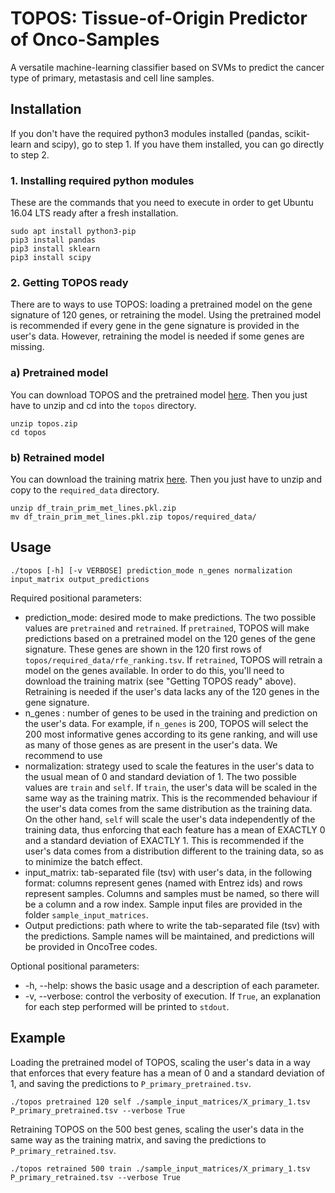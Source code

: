 TOPOS: Tissue-of-Origin Predictor of Onco-Samples
=================================================

A versatile machine-learning classifier based on SVMs to predict the cancer type of primary, metastasis and cell line samples.

Installation
------------

If you don't have the required python3 modules installed (pandas, scikit-learn and scipy), go to step 1. If you have them installed, you can go directly to step 2.

### 1. Installing required python modules

These are the commands that you need to execute in order to get Ubuntu 16.04 LTS ready after a fresh installation.

```
sudo apt install python3-pip
pip3 install pandas
pip3 install sklearn
pip3 install scipy
```

### 2. Getting TOPOS ready

There are to ways to use TOPOS: loading a pretrained model on the gene signature of 120 genes, or retraining the model. Using the pretrained model is recommended if every gene in the gene signature is provided in the user's data. However, retraining the model is needed if some genes are missing.

### a) Pretrained model

You can download TOPOS and the pretrained model [here](https://drive.google.com/open?id=1_FB7VkkgiSYFOa-CN6JS8NuiiNwozq1k). Then you just have to unzip and cd into the `topos` directory.

```
unzip topos.zip
cd topos
```

### b) Retrained model

You can download the training matrix [here](https://drive.google.com/open?id=1faCXPBDq5yYmaufPfXW4huDgbl-H4roh). Then you just have to unzip and copy to the `required_data` directory.

```
unzip df_train_prim_met_lines.pkl.zip
mv df_train_prim_met_lines.pkl.zip topos/required_data/
```


Usage
-----

```
./topos [-h] [-v VERBOSE] prediction_mode n_genes normalization input_matrix output_predictions
```

Required positional parameters:

* prediction_mode: desired mode to make predictions. The two possible values are ```pretrained``` and ```retrained```. If ```pretrained```, TOPOS will make predictions based on a pretrained model on the 120 genes of the gene signature. These genes are shown in the 120 first rows of ```topos/required_data/rfe_ranking.tsv```. If ```retrained```, TOPOS will retrain a model on the genes available. In order to do this, you'll need to download the training matrix (see "Getting TOPOS ready" above). Retraining is needed if the user's data lacks any of the 120 genes in the gene signature.
* n_genes : number of genes to be used in the training and prediction on the user's data. For example, if ``` n_genes ``` is 200, TOPOS will select the 200 most informative genes according to its gene ranking, and will use as many of those genes as are present in the user's data. We recommend to use 
* normalization: strategy used to scale the features in the user's data to the usual mean of 0 and standard deviation of 1. The two possible values are ``` train ``` and ``` self ```. If ``` train ```, the user's data will be scaled in the same way as the training matrix. This is the recommended behaviour if the user's data comes from the same distribution as the training data. On the other hand, ``` self ``` will scale the user's data independently of the training data, thus enforcing that each feature has a mean of EXACTLY 0 and a standard deviation of EXACTLY 1. This is recommended if the user's data comes from a distribution different to the training data, so as to minimize the batch effect.
* input_matrix: tab-separated file (tsv) with user's data, in the following format: columns represent genes (named with Entrez ids) and rows represent samples. Columns and samples must be named, so there will be a column and a row index. Sample input files are provided in the folder ``` sample_input_matrices ```.
* Output predictions: path where to write the tab-separated file (tsv) with the predictions. Sample names will be maintained, and predictions will be provided in OncoTree codes.

Optional positional parameters:

* -h, --help: shows the basic usage and a description of each parameter.
* -v, --verbose: control the verbosity of execution. If ``` True ```, an explanation for each step performed will be printed to ``` stdout ```.

Example
-------

Loading the pretrained model of TOPOS, scaling the user's data in a way that enforces that every feature has a mean of 0 and a standard deviation of 1, and saving the predictions to ```P_primary_pretrained.tsv```.

```
./topos pretrained 120 self ./sample_input_matrices/X_primary_1.tsv P_primary_pretrained.tsv --verbose True
```

Retraining TOPOS on the 500 best genes, scaling the user's data in the same way as the training matrix, and saving the predictions to ```P_primary_retrained.tsv```.

```
./topos retrained 500 train ./sample_input_matrices/X_primary_1.tsv P_primary_retrained.tsv --verbose True
```
